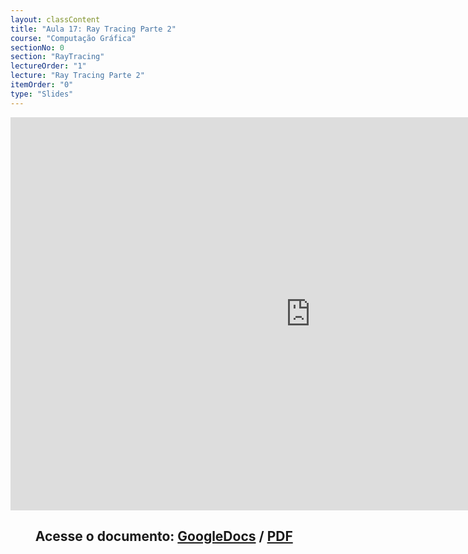 ```yaml
---
layout: classContent
title: "Aula 17: Ray Tracing Parte 2"
course: "Computação Gráfica"
sectionNo: 0
section: "RayTracing"
lectureOrder: "1"
lecture: "Ray Tracing Parte 2"
itemOrder: "0"
type: "Slides"
---
```


<iframe src="https://docs.google.com/presentation/d/e/2PACX-1vTi62TQBkLD0dLHv_PWI234_IO7TfxE1FOxwcZD6v8Xn2xJ0rXwd3ooGfuggfWU02CAYGFu1G06aqP9/embed?start=false&loop=false&delayms=3000" frameborder="0" width="960" height="629" allowfullscreen="true" mozallowfullscreen="true" webkitallowfullscreen="true"></iframe>

## &nbsp;&nbsp;&nbsp;&nbsp;&nbsp;&nbsp;&nbsp;&nbsp;Acesse o documento: [GoogleDocs](https://docs.google.com/presentation/d/1sX6F8ct5DKf8dy9TEFZrzM7nINHhRLoB1ePje0GljsQ/preview?rm=minimal&usp=sharing) / [PDF](https://drive.google.com/file/d/1BgLbvUzNJA7OF6X5z9OHfzkW8yIw_oGI/view?usp=sharing)
